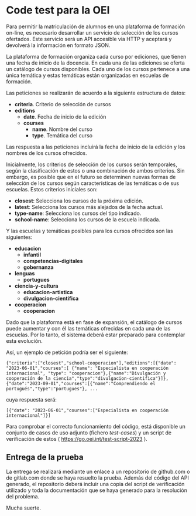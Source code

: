 # Code test para la OEI

Para permitir la matriculación de alumnos en una plataforma de formación on-line, es necesario desarrollar un servicio de selección de los cursos ofertados. Este servicio será un API accesible via HTTP y aceptará y devolverá la información en formato JSON.

La plataforma de formación organiza cada curso por ediciones, que tienen una fecha de inicio de la docencia. En cada una de las ediciones se oferta un catálogo de cursos disponibles. Cada uno de los cursos pertenece a una única temática y estas temáticas están organizadas en escuelas de formación.

Las peticiones se realizarán de acuerdo a la siguiente estructura de datos:

* **criteria**. Criterio de selección de cursos
* **editions**
  * **date**. Fecha de inicio de la edición
  * **courses**
    * **name**. Nombre del curso
    * **type**. Temática del curso
    
Las respuesta a las peticiones incluirá la fecha de inicio de la edición y los nombres de los cursos ofrecidos.

Inicialmente, los criterios de selección de los cursos serán temporales, según la clasificación de estos o una combinación de ambos criterios. Sin embargo, es posible que en el futuro se determinen nuevas formas de selección de los cursos según características de las temáticas o de sus escuelas. Estos criterios iniciales son:

* **closest**: Selecciona los cursos de la próxima edición.
* **latest**: Selecciona los cursos más alejados de la fecha actual.
* **type-name**: Selecciona los cursos del tipo indicado.
* **school-name**: Selecciona los cursos de la escuela indicada.

Y las escuelas y temáticas posibles para los cursos ofrecidos son las siguientes:

* **educacion**
  * **infantil**
  * **competencias-digitales**
  * **gobernanza**
* **lenguas**
  * **portugues**
* **ciencia-y-cultura**
  * **educacion-artistica**
  * **divulgacion-cientifica**
* **cooperacion**
  * **cooperacion**
  
Dado que la plataforma está en fase de expansión, el catálogo de cursos puede aumentar y con él las temáticas ofrecidas en cada una de las escuelas. Por lo tanto, el sistema deberá estar preparado para contemplar esta evolución.

Así, un ejemplo de petición podría ser el siguiente:

    {"criteria":["closest","school-cooperacion"],"editions":[{"date": "2023-06-01","courses":[ {"name": "Especialista en cooperación internacional", "type": "cooperacion"},{"name":"Divulgación y cooperación de la ciencia","type":"divulgacion-cientifica"}]},{"date":"2023-09-01","courses":[{"name":"Comprendiendo el portugués","type":"portugues"}, ... 

cuya respuesta será:

    [{"date": "2023-06-01","courses":["Especialista en cooperación internacional"]}]

Para comprobar el correcto funcionamiento del código, está disponible un conjunto de casos de uso adjunto (fichero *test-cases*) y un script de verificación de estos ( https://go.oei.int/test-script-2023 ).

## Entrega de la prueba

La entrega se realizará mediante un enlace a un repositorio de github.com o de gitlab.com donde se haya resuelto la prueba. Además del código del API generado, el repositorio deberá incluir una copia del script de verificación utilizado y toda la documentación que se haya generado para la resolución del problema.

Mucha suerte.
